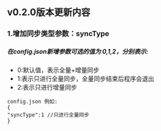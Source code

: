 ## v0.2.0版本更新内容

### 1.增加同步类型参数：syncType
##### 在config.json新增参数可选的值为 0,1,2，分别表示:
* 0:默认值，表示全量+增量同步
* 1:表示只进行全量同步，全量同步结束后程序会退出
* 2:表示只进行增量同步   
```
config.json 例如:
{
"syncType":1 //只进行全量同步
}
```